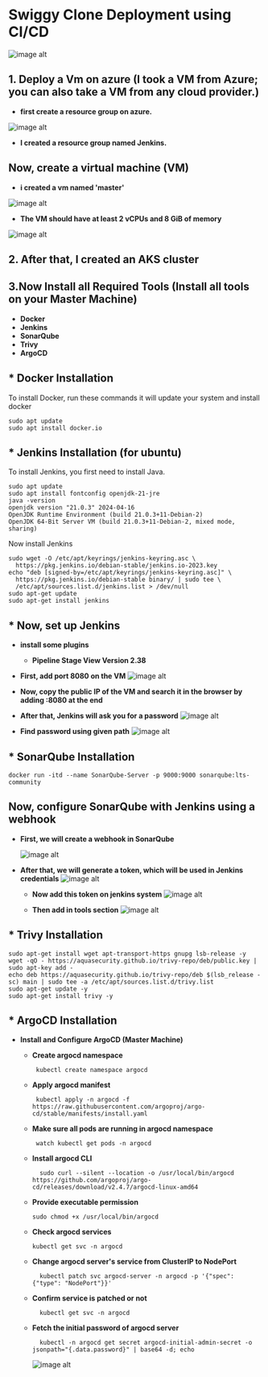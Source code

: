 # Swiggy Clone Deployment using CI/CD
![image alt](https://github.com/mdasad1270/DevOps-Project-Swiggy/blob/master/images/Screenshot%202025-05-28%20224545.png?raw=true)

## 1. Deploy a Vm on azure (I took a VM from Azure; you can also take a VM from any cloud provider.)

- **first create a resource group on azure.**

![image alt ](https://github.com/mdasad1270/DevOps-Project-Swiggy/blob/master/images/Screenshot%202025-05-29%20104807.png?raw=true)

- **I created a resource group named Jenkins.**

## Now, create a virtual machine (VM)

- **i created a vm named 'master'**
 
![image alt](https://github.com/mdasad1270/DevOps-Project-Swiggy/blob/master/images/Screenshot%202025-05-29%20105234.png?raw=true)

- **The VM should have at least 2 vCPUs and 8 GiB of memory**

![image alt](https://github.com/mdasad1270/DevOps-Project-Swiggy/blob/master/images/Screenshot%202025-05-29%20105254.png?raw=true)

## 2. After that, I created an AKS cluster

## 3.Now Install all Required Tools (Install all tools on your Master Machine)
   - **Docker**
   - **Jenkins**
   - **SonarQube**
   - **Trivy**
   - **ArgoCD** 


  ## * Docker Installation
  To install Docker, run these commands it will update your system and install docker
  ```
  sudo apt update
  sudo apt install docker.io
  ```
## * Jenkins Installation (for ubuntu)
To install Jenkins, you first need to install Java.
```
sudo apt update
sudo apt install fontconfig openjdk-21-jre
java -version
openjdk version "21.0.3" 2024-04-16
OpenJDK Runtime Environment (build 21.0.3+11-Debian-2)
OpenJDK 64-Bit Server VM (build 21.0.3+11-Debian-2, mixed mode, sharing)
```
Now install Jenkins
```
sudo wget -O /etc/apt/keyrings/jenkins-keyring.asc \
  https://pkg.jenkins.io/debian-stable/jenkins.io-2023.key
echo "deb [signed-by=/etc/apt/keyrings/jenkins-keyring.asc]" \
  https://pkg.jenkins.io/debian-stable binary/ | sudo tee \
  /etc/apt/sources.list.d/jenkins.list > /dev/null
sudo apt-get update
sudo apt-get install jenkins
```

## * Now, set up Jenkins

  - **install some plugins**
     - **Pipeline Stage View Version 2.38**
  - **First, add port 8080 on the VM**
    ![image alt](https://github.com/mdasad1270/DevOps-Project-Swiggy/blob/master/images/Screenshot%202025-05-29%20163730.png?raw=true)
    
  - **Now, copy the public IP of the VM and search it in the browser by adding :8080 at the end**
    

  - **After that, Jenkins will ask you for a password**
    ![image alt](https://github.com/mdasad1270/DevOps-Project-Swiggy/blob/master/images/Screenshot%202025-05-29%20164157.png?raw=true)

  - **Find password using given path**
     ![image alt](https://github.com/mdasad1270/DevOps-Project-Swiggy/blob/master/images/Screenshot%202025-05-29%20164137.png?raw=true)

## * SonarQube Installation
```
docker run -itd --name SonarQube-Server -p 9000:9000 sonarqube:lts-community
```
## Now, configure SonarQube with Jenkins using a webhook

- **First, we will create a webhook in SonarQube**

  ![image alt](https://github.com/mdasad1270/DevOps-Project-Swiggy/blob/master/images/Screenshot%202025-05-29%20170046.png?raw=true)
  
- **After that, we will generate a token, which will be used in Jenkins credentials**
  ![image alt](https://github.com/mdasad1270/DevOps-Project-Swiggy/blob/master/images/Screenshot%202025-05-29%20170147.png?raw=true)

  - **Now add this token on jenkins system**
    ![image alt](https://github.com/mdasad1270/DevOps-Project-Swiggy/blob/master/images/Screenshot%202025-05-29%20183303.png?raw=true)

  - **Then add in tools section**
    ![image alt](https://github.com/mdasad1270/DevOps-Project-Swiggy/blob/master/images/Screenshot%202025-05-29%20183303.png?raw=true)

## * Trivy Installation
```
sudo apt-get install wget apt-transport-https gnupg lsb-release -y
wget -qO - https://aquasecurity.github.io/trivy-repo/deb/public.key | sudo apt-key add -
echo deb https://aquasecurity.github.io/trivy-repo/deb $(lsb_release -sc) main | sudo tee -a /etc/apt/sources.list.d/trivy.list
sudo apt-get update -y
sudo apt-get install trivy -y
```

## * ArgoCD Installation
- **Install and Configure ArgoCD (Master Machine)**
  - **Create argocd namespace**
     ```
      kubectl create namespace argocd
     ```
  - **Apply argocd manifest**
     ```
      kubectl apply -n argocd -f https://raw.githubusercontent.com/argoproj/argo-cd/stable/manifests/install.yaml
     ```

  - **Make sure all pods are running in argocd namespace**
     ```
      watch kubectl get pods -n argocd
     ```

  - **Install argocd CLI**
    ```
      sudo curl --silent --location -o /usr/local/bin/argocd https://github.com/argoproj/argo-cd/releases/download/v2.4.7/argocd-linux-amd64
    ```

  - **Provide executable permission**
      ```
      sudo chmod +x /usr/local/bin/argocd
      ```

  - **Check argocd services**
      ```
      kubectl get svc -n argocd
      ```

  - **Change argocd server's service from ClusterIP to NodePort**
    ```
      kubectl patch svc argocd-server -n argocd -p '{"spec": {"type": "NodePort"}}'
    ```
  - **Confirm service is patched or not**
    ```
      kubectl get svc -n argocd
    ```
  - **Fetch the initial password of argocd server**  
    ```
      kubectl -n argocd get secret argocd-initial-admin-secret -o jsonpath="{.data.password}" | base64 -d; echo
    ```
    ![image alt](https://github.com/mdasad1270/DevOps-Project-Swiggy/blob/master/images/Screenshot%202025-05-29%20190120.png?raw=true)

    


  


